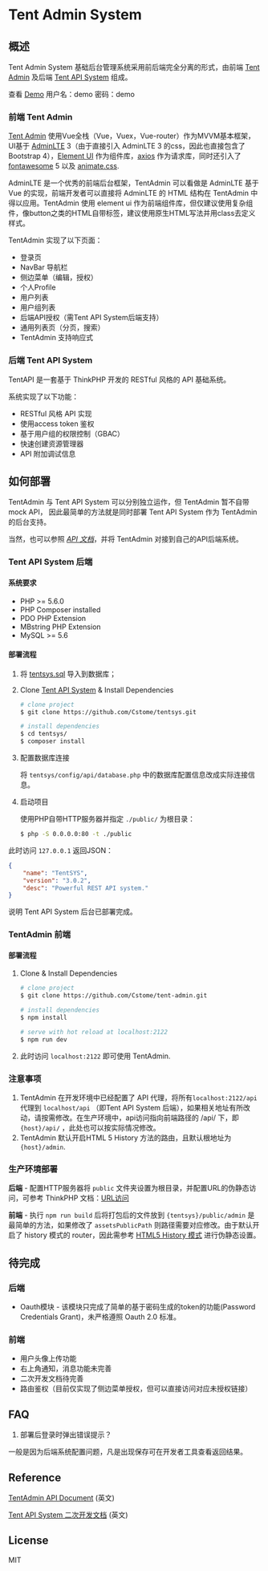 # Tent Admin System

## 概述

Tent Admin System 基础后台管理系统采用前后端完全分离的形式，由前端 [Tent Admin](https://github.com/Cstome/tent-admin) 及后端 [Tent API System](https://github.com/Cstome/tentsys) 组成。

查看 [Demo](http://tent.demo.tentpay.com/admin/) 用户名：demo 密码：demo

### 前端  Tent Admin

[Tent Admin](https://github.com/Cstome/tent-admin) 使用Vue全栈（Vue，Vuex，Vue-router）作为MVVM基本框架，UI基于 [AdminLTE](https://github.com/almasaeed2010/AdminLTE) 3（由于直接引入 AdminLTE 3 的css，因此也直接包含了Bootstrap 4），[Element UI](https://element.eleme.io/) 作为组件库，[axios](https://github.com/axios/axios) 作为请求库，同时还引入了 [fontawesome](https://fontawesome.com/) 5 以及 [animate.css](https://github.com/daneden/animate.css).

AdminLTE 是一个优秀的前端后台框架，TentAdmin 可以看做是 AdminLTE 基于 Vue 的实现，前端开发者可以直接将 AdminLTE 的 HTML 结构在 TentAdmin 中得以应用。TentAdmin 使用 element ui 作为前端组件库，但仅建议使用复杂组件，像button之类的HTML自带标签，建议使用原生HTML写法并用class去定义样式。

TentAdmin 实现了以下页面：

- 登录页
- NavBar 导航栏
- 侧边菜单（编辑，授权）
- 个人Profile
- 用户列表
- 用户组列表
- 后端API授权（需Tent API System后端支持）
- 通用列表页（分页，搜索）
- TentAdmin 支持响应式

### 后端 Tent API System

TentAPI 是一套基于 ThinkPHP 开发的 RESTful 风格的 API 基础系统。

系统实现了以下功能：

- RESTful 风格 API 实现
- 使用access token 鉴权
- 基于用户组的权限控制（GBAC）
- 快速创建资源管理器
- API 附加调试信息

## 如何部署

TentAdmin 与 Tent API System 可以分别独立运作，但 TentAdmin 暂不自带 mock API， 因此最简单的方法就是同时部署  Tent API System 作为 TentAdmin 的后台支持。

当然，也可以参照 *[API 文档](https://github.com/Cstome/TentAdminSys/blob/master/TentSYS_API_DOC.md)*，并将 TentAdmin 对接到自己的API后端系统。

### Tent API System 后端

#### 系统要求

- PHP >= 5.6.0
- PHP Composer installed
- PDO PHP Extension
- MBstring PHP Extension
- MySQL >= 5.6

#### 部署流程

1. 将 [tentsys.sql](https://github.com/Cstome/TentAdminSys/blob/master/tentsys.sql) 导入到数据库；

2. Clone  [Tent API System](https://github.com/Cstome/tentsys) & Install Dependencies

   ```sh
   # clone project
   $ git clone https://github.com/Cstome/tentsys.git
   
   # install dependencies
   $ cd tentsys/
   $ composer install
   ```

3. 配置数据库连接

   将 `tentsys/config/api/database.php` 中的数据库配置信息改成实际连接信息。

4. 启动项目

   使用PHP自带HTTP服务器并指定 `./public/` 为根目录：

   ```sh
   $ php -S 0.0.0.0:80 -t ./public
   ```

此时访问 `127.0.0.1` 返回JSON：

```json
{
	"name": "TentSYS",
	"version": "3.0.2",
	"desc": "Powerful REST API system."
}
```

说明 Tent API System 后台已部署完成。

### TentAdmin 前端

#### 部署流程

1. Clone & Install Dependencies

   ```sh
   # clone project
   $ git clone https://github.com/Cstome/tent-admin.git
   
   # install dependencies
   $ npm install
   
   # serve with hot reload at localhost:2122
   $ npm run dev
   ```

2. 此时访问 `localhost:2122` 即可使用 TentAdmin.

### 注意事项

1. TentAdmin 在开发环境中已经配置了 API 代理，将所有`localhost:2122/api` 代理到 `localhost/api` （即Tent API System 后端），如果相关地址有所改动，请按需修改。在生产环境中，api访问指向前端路径的 /api/ 下，即 `{host}/api/` ，此处也可以按实际情况修改。
2. TentAdmin 默认开启HTML 5 History 方法的路由，且默认根地址为 `{host}/admin`.

### 生产环境部署

**后端** - 配置HTTP服务器将 `public` 文件夹设置为根目录，并配置URL的伪静态访问，可参考 ThinkPHP 文档：[URL访问](https://www.kancloud.cn/manual/thinkphp5_1/353955)

**前端** - 执行 `npm run build` 后将打包后的文件放到 `{tentsys}/public/admin` 是最简单的方法，如果修改了 `assetsPublicPath` 则路径需要对应修改。由于默认开启了 history 模式的 router，因此需参考 [HTML5 History 模式](https://router.vuejs.org/zh/guide/essentials/history-mode.html) 进行伪静态设置。

## 待完成

### 后端

- Oauth模块 - 该模块只完成了简单的基于密码生成的token的功能(Password Credentials Grant)，未严格遵照 Oauth 2.0 标准。

### 前端

- 用户头像上传功能
- 右上角通知，消息功能未完善
- 二次开发文档待完善
- 路由鉴权（目前仅实现了侧边菜单授权，但可以直接访问对应未授权链接）

## FAQ

1. 部署后登录时弹出错误提示？

一般是因为后端系统配置问题，凡是出现保存可在开发者工具查看返回结果。

## Reference

[TentAdmin API Document](https://github.com/Cstome/TentAdminSys/blob/master/TentSYS_API_DOC.md) (英文)

[Tent API System 二次开发文档](https://github.com/Cstome/TentAdminSys/blob/master/TentSYS_DEV_DOC.md) (英文)

## License

MIT